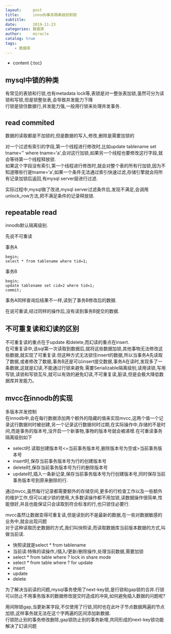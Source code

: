```yaml
---
layout:     post
title:      innodb事务隔离级别和锁
subtitle:   
date:       2019-11-23
categories: 数据库
author:     miracle
catalog: true
tags:
    - 数据库
---
```


* content
{:toc}


## mysql中锁的种类

有常见的表锁和行锁,也有metadata lock等,表锁是对一整张表加锁,虽然可分为读锁和写锁,但是锁整张表,会导致并发能力下降  
行锁是锁住数据行,并发能力强,一般用行锁来处理并发事务.

## read commited

数据的读取都是不加锁的,但是数据的写入,修改,删除是需要加锁的  

对一个过滤有索引的字段,第一个线程进行修改时,比如update tablename set tname='' where tname='a',会对这行加锁,如果另一个线程也要修改这行字段,就会等待第一个线程释放锁.  
如果这个字段没有索引,第一个线程进行修改时,就会对整个表的所有行加锁,因为不知道哪些行是tname='a',如果一个条件无法通过索引快速过滤,存储引擎就会将所有记录加锁后返回,有mysql server层进行过滤.  

实际过程中,mysql做了改进,mysql server过滤条件后,发现不满足,会调用unlock_row方法,把不满足条件的记录释放锁.

## repeatable read

innodb默认隔离级别.  

先说不可重读  

事务A

```
begin;
select * from tablename where tid=1;
```

事务B

```
begin;
update tablename set cid=2 where tid=1;
commit;
```

事务A同样查询后结果不一样,读到了事务B修改后的数据.  

在说可重读,经过同样的操作后,没有读到事务B提交的数据.

## 不可重复读和幻读的区别

不可重复读的重点在于update 和delete,而幻读的重点在insert.  
在可重复读中,该sql第一次读取到数据后,就将这些数据加锁,其他事物无法修改这些数据,就实现了可重复读.但这种方式无法锁住insert的数据,所以当事务A先读取了数据,或者修改了数据,事务B还是可以insert提交数据,事务A在读时,发现多了一条数据,这就是幻读,不能通过行锁来避免.需要Serializable隔离级别,读用读锁,写用写锁,读锁和写锁互斥,就可以有效的避免幻读,不可重复读,脏读,但是会极大降低数据库并发能力。

## mvcc在innodb的实现
多版本并发控制  
在innodb中,会在每行数据添加两个额外的隐藏的值来实现mvcc,这两个值一个记录这行数据何时被创建,另一个记录这行数据何时过期,在实际操作中,存储的不是时间,而是事务的版本号,没开启一个新事物,事物的版本号就会被递增.在可重读事务隔离级别如下
* select时.读取创建版本号<=当前事务版本号,删除版本号为空或>当前事务版本号
* insert时,保存当前事务版本号为行的创建版本号
* delete时,保存当前事务版本号为行的删除版本号
* update时,插入一条新记录,保存当前事务版本号为行创建版本号,同时保存当前事务版本号到原来删除的行.

通过mvcc,虽然每行记录都需要额外的存储空间,更多的行检查工作以及一些额外的维护工作,但可以减少锁的使用,大多数读操作都不用加锁,读数据操作很简单,性能很好,并且也能保证只会读取到符合标准的行,也只锁住必要行.  

mvcc虽然让数据变得可重复读,但是读到的不是最新的数据,在一些对数据敏感的业务中,就会出现问题  
对于这种读取历史数据的方式,我们叫快照读,而读取数据库当前版本数据的方式,叫做当前读.  
* 快照读就是select * from tablename 
* 当前读:特殊的读操作,/插入/更新/删除操作,处理当前数据,需要加锁
 * select * from table where ? lock in share mode  
 * select * from table where ? for update
 * insert
 * update
 * delete

为了解决当前读的问题,mysql事务使用了next-key锁,是行锁和gap锁的合并.行锁可以防止不用事务版本的数据修改提交时造成的冲突,如何避免插入数据的问题呢?

用间隙锁gap,当更新某字段,不仅使用了行锁,同时也在此叶子节点数据两遍的节点加锁,这样事务就无法在这个字两遍的区间添加新数据.  
行锁防止别的事务修改删除,gap锁防止别的事务新增,共同形成的next-key锁功能解决了幻读问题